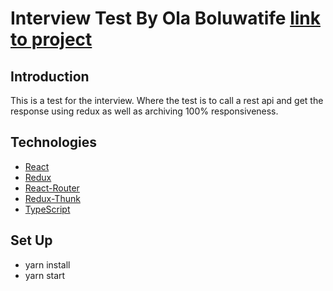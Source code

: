 # Interview Test By Ola Boluwatife [link to project](bimaYeebox.netlify.app)
 
## Introduction
This is a test for the interview. Where the test is to call a rest api and get the response using redux as well as archiving 100% responsiveness.

## Technologies
- [React](https://reactjs.org/)
- [Redux](https://redux.js.org/)
- [React-Router](https://reacttraining.com/react-router/web/guides/quick-start)
- [Redux-Thunk](https://redux.js.org/docs/advanced/AsyncActions.html)
- [TypeScript](https://www.typescriptlang.org/)

## Set Up
- yarn install
- yarn start